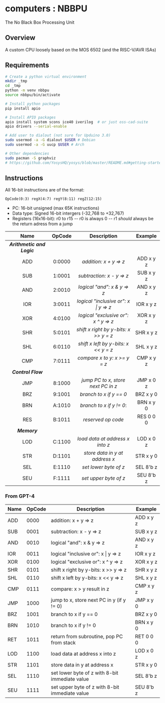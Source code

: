 # computers : NBBPU

The No Black Box Processing Unit

## Overview

A custom CPU loosely based on the MOS 6502 (and the RISC-V/AVR ISAs)

## Requirements

```bash
# Create a python virtual environment
mkdir _tmp
cd _tmp
python -m venv nbbpu
source nbbpu/bin/activate

# Install python packages
pip install apio

# Install APIO packages
apio install system scons ice40 iverilog  # or just oss-cad-suite
apio drivers --serial-enable

# Add user to dialout (not sure for Upduino 3.0)
sudo usermod -a -G dialout $USER # Debian
sudo usermod -a -G uucp $USER # Arch

# Other dependencies
sudo pacman -S graphviz
# https://github.com/YosysHQ/yosys/blob/master/README.md#getting-started
```

## Instructions

All 16-bit instructions are of the format:

```
OpCode(0:3) regX(4:7) regY(8:11) regZ(12:15)
```

- PC: 16-bit unsigned (max 65K instructions)
- Data type: Signed 16-bit intergers (-32,768 to +32,767)
- Registers (16x16-bit): r0 to r15
 -- r0 is always 0
 -- r1 *should* always be the return adress from a jump

Name|OpCode|Description                          |Example  |
:--:|:----:|:-----------------------------------:|:-------:|
|***Arithmetic and Logic***                                |
ADD |0:0000|*addition: x + y => z*               |ADD x y z|
SUB |1:0001|*subtraction: x - y => z*            |SUB x y z|
AND |2:0010|*logical "and": x & y => z*          |AND x y z|
IOR |3:0011|*logical "inclusive or": x \| y => z*|IOR x y z|
XOR |4:0100|*logical "exclusive or": x ^ y => z* |XOR x y z|
SHR |5:0101|*shift x right by y-bits: x >> y = z*|SHR x y z|
SHL |6:0110|*shift x left by y-bits: x << y = z* |SHL x y z|
CMP |7:0111|*compare x to y: x >= y = z*         |CMP x y z|
|***Control Flow***                                        |
JMP |8:1000|*jump PC to x, store next PC in z*   |JMP x 0 z|
BRZ |9:1001|*branch to x if y == 0*              |BRZ x y 0| 
BRN |A:1010|*branch to x if y != 0*:             |BRN x y 0|
RES |B:1011|*reserved op code*                   |RES 0 0 0|
***Memory***                                               |
LOD |C:1100|*load data at address x into z*      |LOD x 0 z|
STR |D:1101|*store data in y at address x*       |STR x y 0|
SEL |E:1110|*set lower byte of z*                |SEL 8'b z|
SEU |F:1111|*set upper byte of z*                |SEU 8'b z|


### From GPT-4
| Name | OpCode | Description                                     | Example         |
|------|--------|-------------------------------------------------|-----------------|
| ADD  | 0000   | addition: x + y => z                            | ADD x y z       |
| SUB  | 0001   | subtraction: x - y => z                         | SUB x y z       |
| AND  | 0010   | logical "and": x & y => z                       | AND x y z       |
| IOR  | 0011   | logical "inclusive or": x \| y => z             | IOR x y z       |
| XOR  | 0100   | logical "exclusive or": x ^ y => z              | XOR x y z       |
| SHR  | 0101   | shift x right by y-bits: x >> y => z            | SHR x y z       |
| SHL  | 0110   | shift x left by y-bits: x << y => z             | SHL x y z       |
| CMP  | 0111   | compare: x > y result in z                      | CMP x y z       |
| JMP  | 1000   | jump to x, store next PC in y (if y != 0)       | JMP x y 0       |
| BRZ  | 1001   | branch to x if y == 0                           | BRZ x y 0       |
| BRN  | 1010   | branch to x if y != 0                           | BRN x y 0       |
| RET  | 1011   | return from subroutine, pop PC from stack       | RET 0 0 0       |
| LOD  | 1100   | load data at address x into z                   | LOD x 0 z       |
| STR  | 1101   | store data in y at address x                    | STR x y 0       |
| SEL  | 1110   | set lower byte of z with 8-bit immediate value  | SEL 8'b z       |
| SEU  | 1111   | set upper byte of z with 8-bit immediate value  | SEU 8'b z       |
